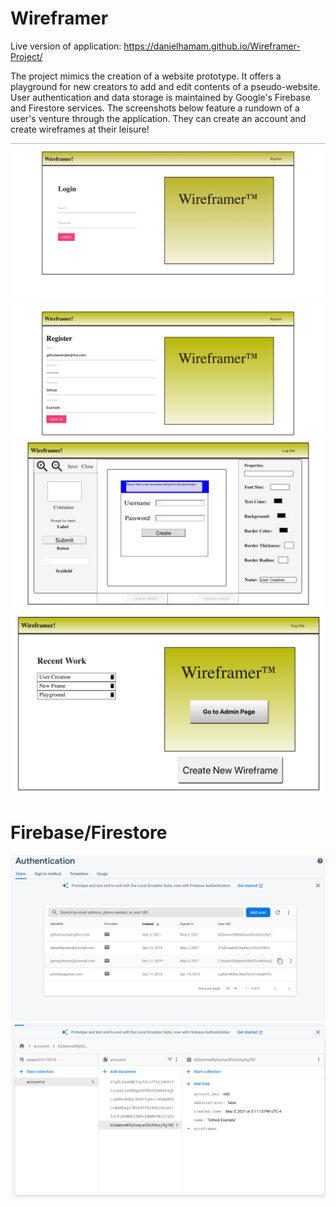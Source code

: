 # Wireframer

Live version of application: https://danielhamam.github.io/Wireframer-Project/

The project mimics the creation of a website prototype. It offers a playground for new creators to add and edit contents of a pseudo-website. User authentication and data storage is maintained by Google's Firebase and Firestore services. The screenshots below feature a rundown of a user's venture through the application. They can create an account and create wireframes at their leisure!

![](images/wireframer1.png)
![](images/wireframer2.png)
![](images/wireframer5.png)
![](images/wireframer6.png)

# Firebase/Firestore

![](images/wireframer3.png)
![](images/wireframer4.png)
